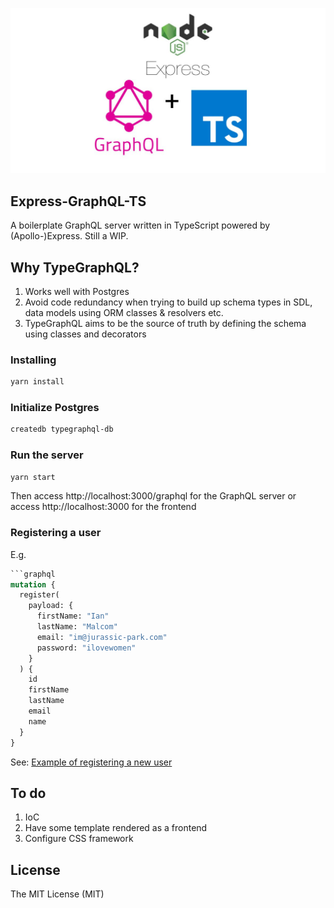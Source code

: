 <p align="center">
  <img src="src/public/img/logo.jpg"/>
</p>

## Express-GraphQL-TS

A boilerplate GraphQL server written in TypeScript powered by (Apollo-)Express. Still a WIP.

## Why TypeGraphQL?

1. Works well with Postgres
2. Avoid code redundancy when trying to build up schema types in SDL, data models using ORM classes & resolvers etc.
3. TypeGraphQL aims to be the source of truth by defining the schema using classes and decorators

### Installing

```bash
yarn install
```

### Initialize Postgres

```bash
createdb typegraphql-db
```

### Run the server

```bash
yarn start
```

Then access http://localhost:3000/graphql for the GraphQL server
or
access http://localhost:3000 for the frontend

### Registering a user

E.g.

````graphql
```graphql
mutation {
  register(
    payload: {
      firstName: "Ian"
      lastName: "Malcom"
      email: "im@jurassic-park.com"
      password: "ilovewomen"
    }
  ) {
    id
    firstName
    lastName
    email
    name
  }
}
````

See: [Example of registering a new user](src/modules/user/register/example-register.md)

## To do

1. IoC
2. Have some template rendered as a frontend
3. Configure CSS framework

## License

The MIT License (MIT)
